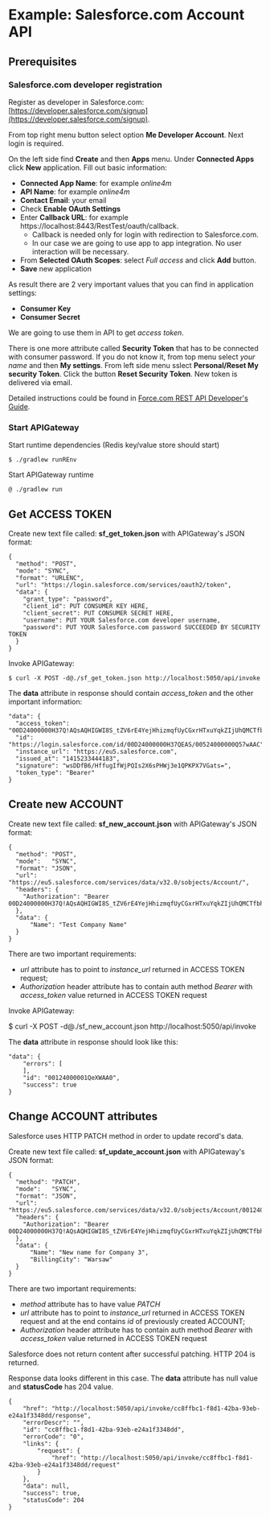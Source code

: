 # Example: Salesforce.com Account API

## Prerequisites

### Salesforce.com developer registration

Register as developer in Salesforce.com: [https://developer.salesforce.com/signup](https://developer.salesforce.com/signup).

From top right menu button select option **Me Developer Account**. Next login is required.

On the left side find **Create** and then **Apps** menu. Under **Connected Apps** click **New** application. Fill out basic information:

  * **Connected App Name**: for example *online4m*
  * **API Name**: for example *online4m*
  * **Contact Email**: your email
  * Check **Enable OAuth Settings**
  * Enter **Callback URL**: for example https://localhost:8443/RestTest/oauth/callback. 
    * Callback is needed only for login with redirection to Salesforce.com.
    * In our case we are going to use app to app integration. No user interaction will be necessary.
  * From **Selected OAuth Scopes**: select *Full access* and click **Add** button.
  * **Save** new application

As result there are 2 very important values that you can find in application settings:

  * **Consumer Key**
  * **Consumer Secret**

We are going to use them in API to get *access token*.

There is one more attribute called **Security Token** that has to be connected with consumer password.
If you do not know it, from top menu select *your name* and then **My settings**. 
From left side menu sslect **Personal/Reset My security Token**.
Click the button **Reset Security Token**. New token is delivered via email.

Detailed instructions could be found in [Force.com REST API Developer's Guide](https://www.salesforce.com/us/developer/docs/api_rest/).

### Start APIGateway

Start runtime dependencies (Redis key/value store should start)

    $ ./gradlew runREnv

Start APIGateway runtime

    @ ./gradlew run

## Get ACCESS TOKEN

Create new text file called: **sf_get_token.json** with APIGateway's JSON format:

    {
      "method": "POST",
      "mode": "SYNC",
      "format": "URLENC",
      "url": "https://login.salesforce.com/services/oauth2/token",
      "data": {
        "grant_type": "password",
        "client_id": PUT CONSUMER KEY HERE,
        "client_secret": PUT CONSUMER SECRET HERE,
        "username": PUT YOUR Salesforce.com developer username,
        "password": PUT YOUR Salesforce.com password SUCCEEDED BY SECURITY TOKEN
      }
    }

Invoke APIGateway:

    $ curl -X POST -d@./sf_get_token.json http://localhost:5050/api/invoke

The **data** attribute in response should contain *access_token* and the other important information:

    "data": {
      "access_token": "00D24000000H37Q!AQsAQHIGWI8S_tZV6rE4YejHhizmqfUyCGxrHTxuYqkZIjUhQMCTfbhATP.pIyjVk55GrtxsWK451AnP0I_KaiV27mGtxql1",
      "id": "https://login.salesforce.com/id/00D24000000H37QEAS/00524000000Q57wAAC",
      "instance_url": "https://eu5.salesforce.com",
      "issued_at": "1415233444183",
      "signature": "wsDDfB6/HffugIfWjPQIs2X6sPHWj3e1QPKPX7VGats=",
      "token_type": "Bearer"
    }

## Create new ACCOUNT

Create new text file called: **sf_new_account.json** with APIGateway's JSON format:

    {
      "method": "POST",
      "mode":   "SYNC",
      "format": "JSON",
      "url":    "https://eu5.salesforce.com/services/data/v32.0/sobjects/Account/",
      "headers": {
        "Authorization": "Bearer 00D24000000H37Q!AQsAQHIGWI8S_tZV6rE4YejHhizmqfUyCGxrHTxuYqkZIjUhQMCTfbhATP.pIyjVk55GrtxsWK451AnP0I_KaiV27mGtxql1"
      },
      "data": {
          "Name": "Test Company Name"
      }
    }

There are two important requirements:

  * *url* attribute has to point to *instance_url* returned in ACCESS TOKEN request;
  * *Authorization* header attribute has to contain auth method *Bearer* with *access_token* value returned in ACCESS TOKEN request

Invoke APIGateway:

  $ curl -X POST -d@./sf_new_account.json http://localhost:5050/api/invoke

The **data** attribute in response should look like this:

    "data": {
        "errors": [
        ],
        "id": "00124000001QeXWAA0",
        "success": true
    }

## Change ACCOUNT attributes

Salesforce uses HTTP PATCH method in order to update record's data.

Create new text file called: **sf_update_account.json** with APIGateway's JSON format:

    {
      "method": "PATCH",
      "mode":   "SYNC",
      "format": "JSON",
      "url":    "https://eu5.salesforce.com/services/data/v32.0/sobjects/Account/00124000001QeXWAA0",
      "headers": {
        "Authorization": "Bearer 00D24000000H37Q!AQsAQHIGWI8S_tZV6rE4YejHhizmqfUyCGxrHTxuYqkZIjUhQMCTfbhATP.pIyjVk55GrtxsWK451AnP0I_KaiV27mGtxql1"
      },
      "data": {
          "Name": "New name for Company 3",
          "BillingCity": "Warsaw"
      }
    }

There are two important requirements:

  * *method* attribute has to have value *PATCH*
  * *url* attribute has to point to *instance_url* returned in ACCESS TOKEN request and at the end contains *id* of previously created ACCOUNT;
  * *Authorization* header attribute has to contain auth method *Bearer* with *access_token* value returned in ACCESS TOKEN request

Salesforce does not return content after successful patching. HTTP 204 is returned.

Response data looks different in this case. The **data** attribute has null value and **statusCode** has 204 value.

    {
        "href": "http://localhost:5050/api/invoke/cc8ffbc1-f8d1-42ba-93eb-e24a1f3348dd/response",
        "errorDescr": "",
        "id": "cc8ffbc1-f8d1-42ba-93eb-e24a1f3348dd",
        "errorCode": "0",
        "links": {
            "request": {
                "href": "http://localhost:5050/api/invoke/cc8ffbc1-f8d1-42ba-93eb-e24a1f3348dd/request"
            }
        },
        "data": null,
        "success": true,
        "statusCode": 204
    }



